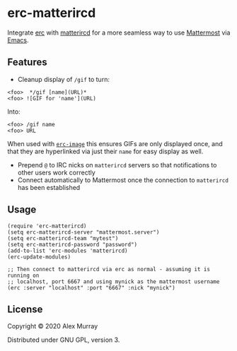 # erc-matterircd

Integrate [erc](https://www.gnu.org/software/erc/) with
[matterircd](https://github.com/42wim/matterircd) for a more seamless way
to use [Mattermost](https://mattermost.org/) via
[Emacs](https://www.gnu.org/software/emacs/).

## Features

- Cleanup display of `/gif` to turn:
```
<foo>  */gif [name](URL)*
<foo> ![GIF for 'name'](URL)
```

Into:
```
<foo> /gif name
<foo> URL
```

When used with [`erc-image`](https://github.com/kidd/erc-image.el) this
ensures GIFs are only displayed once, and that they are hyperlinked via
just their `name` for easy display as well.

- Prepend `@` to IRC nicks on `matterircd` servers so that notifications to
  other users work correctly
- Connect automatically to Mattermost once the connection to `matterircd`
  has been established
  

## Usage

```emacs-lisp
(require 'erc-matterircd)
(setq erc-matterircd-server "mattermost.server")
(setq erc-matterircd-team "mytest")
(setq erc-matterircd-password "password")
(add-to-list 'erc-modules 'matterircd)
(erc-update-modules)
```

```emacs-lisp
;; Then connect to matterircd via erc as normal - assuming it is running on
;; localhost, port 6667 and using mynick as the mattermost username
(erc :server "localhost" :port "6667" :nick "mynick")
```

## License

Copyright © 2020 Alex Murray

Distributed under GNU GPL, version 3.

